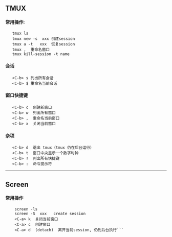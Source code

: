 ## TMUX
#### 常用操作:
```
   tmux ls 
   tmux new -s  xxx 创建session
   tmux a -t   xxx  恢复session
   tmux ,  重命名窗口
   tmux kill-session -t name
```
#### 会话
```
   <C-b> s 列出所有会话
   <C-b> $ 重命名当前会话
```

#### 窗口快捷键
```
   <C-b> c  创建新窗口
   <C-b> w  列出所有窗口
   <C-b> ,  重命名当前窗口	
   <C-b> x  关闭当前窗口
```
	
#### 杂项
```
   <C-b> d  退出 tmux（tmux 仍在后台运行）
   <C-b> t  窗口中央显示一个数字时钟
   <C-b> ?  列出所有快捷键
   <C-b> :  命令提示符
```

***
## Screen

#### 常用操作
```
    screen -ls
    screen -S  xxx   create session
    <C-a> k  关闭当前窗口
    <C-a> c  创建窗口 
    <C-a> d  (detach)  离开当前session, 仍到后台执行```
	
